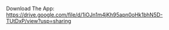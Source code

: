 Download The App: https://drive.google.com/file/d/1iOJn1m4jKh95apn0oHk1bhN5D-TUtDxP/view?usp=sharing
